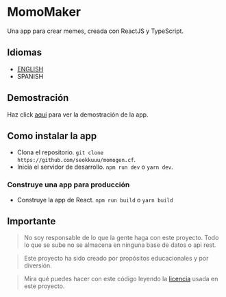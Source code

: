 # MomoMaker

Una app para crear memes, creada con ReactJS y TypeScript.

## Idiomas

- [ENGLISH](./README.md)
- SPANISH

## Demostración

Haz click [aquí](https://momogen.cf) para ver la demostración de la app.

## Como instalar la app

- Clona el repositorio. `git clone https://github.com/seokkuuu/momogen.cf`.
- Inicia el servidor de desarrollo. `npm run dev` o `yarn dev`.

### Construye una app para producción

- Construye la app de React. `npm run build` o `yarn build`

## Importante

> No soy responsable de lo que la gente haga con este proyecto. Todo lo que se sube no se almacena en ninguna base de datos o api rest.

> Este proyecto ha sido creado por propósitos educacionales y por diversión.

> Mira qué puedes hacer con este código leyendo la [licencia](./LICENSE) usada en este proyecto.
